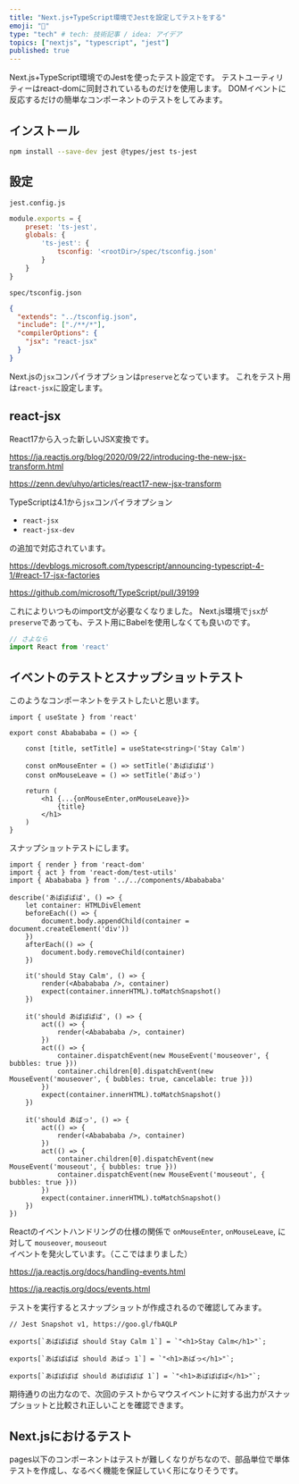 ```yaml
---
title: "Next.js+TypeScript環境でJestを設定してテストをする"
emoji: "🍣"
type: "tech" # tech: 技術記事 / idea: アイデア
topics: ["nextjs", "typescript", "jest"]
published: true
---
```



Next.js+TypeScript環境でのJestを使ったテスト設定です。
テストユーティリティーはreact-domに同封されているものだけを使用します。
DOMイベントに反応するだけの簡単なコンポーネントのテストをしてみます。

## インストール

```bash
npm install --save-dev jest @types/jest ts-jest
```

## 設定

`jest.config.js`

```javascript
module.exports = {
    preset: 'ts-jest',
    globals: {
        'ts-jest': {
            tsconfig: '<rootDir>/spec/tsconfig.json'
        }
    }
}
```

`spec/tsconfig.json`

```json
{
  "extends": "../tsconfig.json",
  "include": ["./**/*"],
  "compilerOptions": {
    "jsx": "react-jsx"
  }
}
```

Next.jsの`jsx`コンパイラオプションは`preserve`となっています。
これをテスト用は`react-jsx`に設定します。

## react-jsx

React17から入った新しいJSX変換です。

https://ja.reactjs.org/blog/2020/09/22/introducing-the-new-jsx-transform.html

https://zenn.dev/uhyo/articles/react17-new-jsx-transform

TypeScriptは4.1から`jsx`コンパイラオプション

- `react-jsx`
- `react-jsx-dev`

の追加で対応されています。

https://devblogs.microsoft.com/typescript/announcing-typescript-4-1/#react-17-jsx-factories

https://github.com/microsoft/TypeScript/pull/39199

これによりいつものimport文が必要なくなりました。
Next.js環境で`jsx`が`preserve`であっても、テスト用にBabelを使用しなくても良いのです。

```typescript
// さよなら
import React from 'react'
```

## イベントのテストとスナップショットテスト

このようなコンポーネントをテストしたいと思います。

```tsx
import { useState } from 'react'

export const Ababababa = () => {

    const [title, setTitle] = useState<string>('Stay Calm')

    const onMouseEnter = () => setTitle('あばばばば')
    const onMouseLeave = () => setTitle('あばっ')

    return (
        <h1 {...{onMouseEnter,onMouseLeave}}>
            {title}
        </h1>
    )
}
```

スナップショットテストにします。

```tsx
import { render } from 'react-dom'
import { act } from 'react-dom/test-utils'
import { Ababababa } from '../../components/Ababababa'

describe('あばばばば', () => {
    let container: HTMLDivElement
    beforeEach(() => {
        document.body.appendChild(container = document.createElement('div'))
    })
    afterEach(() => {
        document.body.removeChild(container)
    })

    it('should Stay Calm', () => {
        render(<Ababababa />, container)
        expect(container.innerHTML).toMatchSnapshot()
    })

    it('should あばばばば', () => {
        act(() => {
            render(<Ababababa />, container)
        })
        act(() => {
            container.dispatchEvent(new MouseEvent('mouseover', { bubbles: true }))
            container.children[0].dispatchEvent(new MouseEvent('mouseover', { bubbles: true, cancelable: true }))
        })
        expect(container.innerHTML).toMatchSnapshot()
    })

    it('should あばっ', () => {
        act(() => {
            render(<Ababababa />, container)
        })
        act(() => {
            container.children[0].dispatchEvent(new MouseEvent('mouseout', { bubbles: true }))
            container.dispatchEvent(new MouseEvent('mouseout', { bubbles: true }))
        })
        expect(container.innerHTML).toMatchSnapshot()
    })
})
```

Reactのイベントハンドリングの仕様の関係で `onMouseEnter`, `onMouseLeave`, に対して `mouseover`, `mouseout` イベントを発火しています。（ここではまりました）

https://ja.reactjs.org/docs/handling-events.html

https://ja.reactjs.org/docs/events.html

テストを実行するとスナップショットが作成されるので確認してみます。

```
// Jest Snapshot v1, https://goo.gl/fbAQLP

exports[`あばばばば should Stay Calm 1`] = `"<h1>Stay Calm</h1>"`;

exports[`あばばばば should あばっ 1`] = `"<h1>あばっ</h1>"`;

exports[`あばばばば should あばばばば 1`] = `"<h1>あばばばば</h1>"`;
```

期待通りの出力なので、次回のテストからマウスイベントに対する出力がスナップショットと比較され正しいことを確認できます。

## Next.jsにおけるテスト

pages以下のコンポーネントはテストが難しくなりがちなので、部品単位で単体テストを作成し、なるべく機能を保証していく形になりそうです。
